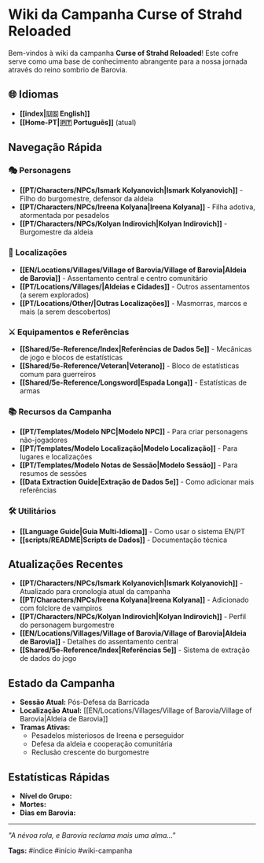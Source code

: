 # Wiki da Campanha Curse of Strahd Reloaded

Bem-vindos à wiki da campanha **Curse of Strahd Reloaded**! Este cofre serve como uma base de conhecimento abrangente para a nossa jornada através do reino sombrio de Barovia.

## 🌐 Idiomas
- **[[index|🇺🇸 English]]** 
- **[[Home-PT|🇵🇹 Português]]** (atual)

## Navegação Rápida

### 🎭 Personagens
- **[[PT/Characters/NPCs/Ismark Kolyanovich|Ismark Kolyanovich]]** - Filho do burgomestre, defensor da aldeia
- **[[PT/Characters/NPCs/Ireena Kolyana|Ireena Kolyana]]** - Filha adotiva, atormentada por pesadelos
- **[[PT/Characters/NPCs/Kolyan Indirovich|Kolyan Indirovich]]** - Burgomestre da aldeia

### 🏰 Localizações
- **[[EN/Locations/Villages/Village of Barovia/Village of Barovia|Aldeia de Barovia]]** - Assentamento central e centro comunitário
- **[[PT/Locations/Villages/|Aldeias e Cidades]]** - Outros assentamentos (a serem explorados)
- **[[PT/Locations/Other/|Outras Localizações]]** - Masmorras, marcos e mais (a serem descobertos)

### ⚔️ Equipamentos e Referências
- **[[Shared/5e-Reference/Index|Referências de Dados 5e]]** - Mecânicas de jogo e blocos de estatísticas
- **[[Shared/5e-Reference/Veteran|Veterano]]** - Bloco de estatísticas comum para guerreiros
- **[[Shared/5e-Reference/Longsword|Espada Longa]]** - Estatísticas de armas

### 📚 Recursos da Campanha
- **[[PT/Templates/Modelo NPC|Modelo NPC]]** - Para criar personagens não-jogadores
- **[[PT/Templates/Modelo Localização|Modelo Localização]]** - Para lugares e localizações
- **[[PT/Templates/Modelo Notas de Sessão|Modelo Sessão]]** - Para resumos de sessões
- **[[Data Extraction Guide|Extração de Dados 5e]]** - Como adicionar mais referências

### 🛠️ Utilitários
- **[[Language Guide|Guia Multi-Idioma]]** - Como usar o sistema EN/PT
- **[[scripts/README|Scripts de Dados]]** - Documentação técnica

## Atualizações Recentes
- **[[PT/Characters/NPCs/Ismark Kolyanovich|Ismark Kolyanovich]]** - Atualizado para cronologia atual da campanha
- **[[PT/Characters/NPCs/Ireena Kolyana|Ireena Kolyana]]** - Adicionado com folclore de vampiros
- **[[PT/Characters/NPCs/Kolyan Indirovich|Kolyan Indirovich]]** - Perfil do personagem burgomestre
- **[[EN/Locations/Villages/Village of Barovia/Village of Barovia|Aldeia de Barovia]]** - Detalhes do assentamento central
- **[[Shared/5e-Reference/Index|Referências 5e]]** - Sistema de extração de dados do jogo

## Estado da Campanha
- **Sessão Atual:** Pós-Defesa da Barricada
- **Localização Atual:** [[EN/Locations/Villages/Village of Barovia/Village of Barovia|Aldeia de Barovia]]
- **Tramas Ativas:**
  - Pesadelos misteriosos de Ireena e perseguidor
  - Defesa da aldeia e cooperação comunitária
  - Reclusão crescente do burgomestre

## Estatísticas Rápidas
- **Nível do Grupo:** 
- **Mortes:** 
- **Dias em Barovia:** 


---
*"A névoa rola, e Barovia reclama mais uma alma..."*

**Tags:** #índice #início #wiki-campanha